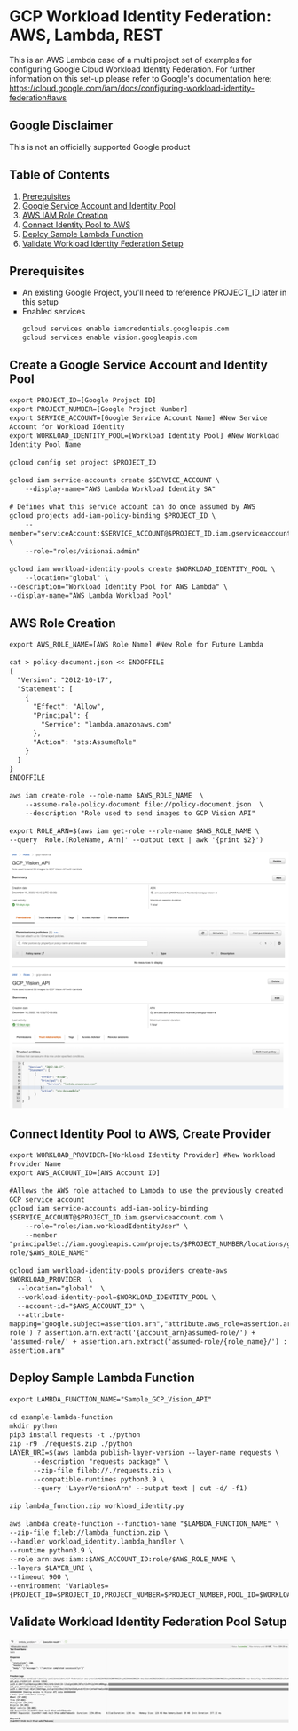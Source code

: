 # GCP Workload Identity Federation: AWS, Lambda, REST

This is an AWS Lambda case of a multi project set of examples for configuring Google Cloud Workload Identity Federation. For further information on this set-up please refer to Google's documentation here: https://cloud.google.com/iam/docs/configuring-workload-identity-federation#aws

## Google Disclaimer
This is not an officially supported Google product

## Table of Contents
1. [Prerequisites](https://github.com/dreardon/gcp-workload-identity-federation-aws-lambda-rest#prerequisites)
1. [Google Service Account and Identity Pool](https://github.com/dreardon/gcp-workload-identity-federation-aws-lambda-rest#create-a-google-service-account-and-identity-pool)
1. [AWS IAM Role Creation](https://github.com/dreardon/gcp-workload-identity-federation-aws-lambda-rest#aws-role-creation)
1. [Connect Identity Pool to AWS](https://github.com/dreardon/gcp-workload-identity-federation-aws-lambda-rest#connect-identity-pool-to-aws-create-provider)
1. [Deploy Sample Lambda Function](https://github.com/dreardon/gcp-workload-identity-federation-aws-lambda-rest#deploy-sample-lambda-function)
1. [Validate Workload Identity Federation Setup](https://github.com/dreardon/gcp-workload-identity-federation-aws-lambda-rest#validate-workload-identity-federation-pool-setup)

## Prerequisites
<ul type="square"><li>An existing Google Project, you'll need to reference PROJECT_ID later in this setup</li>
<li>Enabled services</li>

```
gcloud services enable iamcredentials.googleapis.com
gcloud services enable vision.googleapis.com
```
</ul>

## Create a Google Service Account and Identity Pool
```
export PROJECT_ID=[Google Project ID]
export PROJECT_NUMBER=[Google Project Number]
export SERVICE_ACCOUNT=[Google Service Account Name] #New Service Account for Workload Identity
export WORKLOAD_IDENTITY_POOL=[Workload Identity Pool] #New Workload Identity Pool Name

gcloud config set project $PROJECT_ID

gcloud iam service-accounts create $SERVICE_ACCOUNT \
    --display-name="AWS Lambda Workload Identity SA"

# Defines what this service account can do once assumed by AWS
gcloud projects add-iam-policy-binding $PROJECT_ID \
    --member="serviceAccount:$SERVICE_ACCOUNT@$PROJECT_ID.iam.gserviceaccount.com" \
    --role="roles/visionai.admin"

gcloud iam workload-identity-pools create $WORKLOAD_IDENTITY_POOL \
    --location="global" \
--description="Workload Identity Pool for AWS Lambda" \
--display-name="AWS Lambda Workload Pool"
```

## AWS Role Creation

```
export AWS_ROLE_NAME=[AWS Role Name] #New Role for Future Lambda

cat > policy-document.json << ENDOFFILE
{
  "Version": "2012-10-17",
  "Statement": [
    {
      "Effect": "Allow",
      "Principal": {
        "Service": "lambda.amazonaws.com"
      },
      "Action": "sts:AssumeRole"
    }
  ]
}
ENDOFFILE

aws iam create-role --role-name $AWS_ROLE_NAME  \
    --assume-role-policy-document file://policy-document.json  \
    --description "Role used to send images to GCP Vision API"

export ROLE_ARN=$(aws iam get-role --role-name $AWS_ROLE_NAME \
--query 'Role.[RoleName, Arn]' --output text | awk '{print $2}')
```
![AWS Role Permission Tab](images/aws_permissions.png)
![AWS Role Trust Tab](images/aws_trust.png)

## Connect Identity Pool to AWS, Create Provider

```
export WORKLOAD_PROVIDER=[Workload Identity Provider] #New Workload Provider Name
export AWS_ACCOUNT_ID=[AWS Account ID] 

#Allows the AWS role attached to Lambda to use the previously created GCP service account
gcloud iam service-accounts add-iam-policy-binding $SERVICE_ACCOUNT@$PROJECT_ID.iam.gserviceaccount.com \
    --role="roles/iam.workloadIdentityUser" \
    --member "principalSet://iam.googleapis.com/projects/$PROJECT_NUMBER/locations/global/workloadIdentityPools/$WORKLOAD_IDENTITY_POOL/attribute.aws_role/arn:aws:sts::$AWS_ACCOUNT_ID:assumed-role/$AWS_ROLE_NAME"

gcloud iam workload-identity-pools providers create-aws $WORKLOAD_PROVIDER  \
  --location="global"  \
  --workload-identity-pool=$WORKLOAD_IDENTITY_POOL \
  --account-id="$AWS_ACCOUNT_ID" \
  --attribute-mapping="google.subject=assertion.arn","attribute.aws_role=assertion.arn.contains('assumed-role') ? assertion.arn.extract('{account_arn}assumed-role/') + 'assumed-role/' + assertion.arn.extract('assumed-role/{role_name}/') : assertion.arn"
```

## Deploy Sample Lambda Function
```
export LAMBDA_FUNCTION_NAME="Sample_GCP_Vision_API"

cd example-lambda-function
mkdir python
pip3 install requests -t ./python
zip -r9 ./requests.zip ./python
LAYER_URI=$(aws lambda publish-layer-version --layer-name requests \
      --description "requests package" \
      --zip-file fileb://./requests.zip \
      --compatible-runtimes python3.9 \
      --query 'LayerVersionArn' --output text | cut -d/ -f1)

zip lambda_function.zip workload_identity.py

aws lambda create-function --function-name "$LAMBDA_FUNCTION_NAME" \
--zip-file fileb://lambda_function.zip \
--handler workload_identity.lambda_handler \
--runtime python3.9 \
--role arn:aws:iam::$AWS_ACCOUNT_ID:role/$AWS_ROLE_NAME \
--layers $LAYER_URI \
--timeout 900 \
--environment "Variables={PROJECT_ID=$PROJECT_ID,PROJECT_NUMBER=$PROJECT_NUMBER,POOL_ID=$WORKLOAD_IDENTITY_POOL,PROVIDER_ID=$WORKLOAD_PROVIDER,SERVICE_ACCOUNT=$SERVICE_ACCOUNT}"
```

## Validate Workload Identity Federation Pool Setup
![Vision API Validation](images/validate.png)